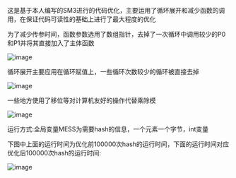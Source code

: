 这是基于本人编写的SM3进行的代码优化，主要运用了循环展开和减少函数的调用，在保证代码可读性的基础上进行了最大程度的优化

为了减少传参时间，函数参数选用了数组指针，去掉了一次循环中调用较少的P0和P1并将其直接加入了主体函数

![image](https://user-images.githubusercontent.com/104297950/181803329-6f83ee89-0ce9-4c3e-ae62-6a7639c45051.png)

循环展开主要应用在循环赋值上，一些循环次数较少的循环被直接去掉

![image](https://user-images.githubusercontent.com/104297950/181803077-f41c0852-4e87-4ce7-8e90-a97b4faebef7.png)

一些地方使用了移位等对计算机友好的操作代替乘除模

![image](https://user-images.githubusercontent.com/104297950/181803232-c0c14ffd-90df-49b6-babd-0ae22e545a33.png)

运行方式:全局变量MESS为需要hash的信息，一个元素一个字节，int变量

下图中上面的运行时间为优化前100000次hash的运行时间，下面的运行时间对应优化后100000次hash的运行时间:

![image](https://user-images.githubusercontent.com/104297950/181807495-0805b948-76c9-4a2e-9a9d-a3a1cfd611c1.png)
